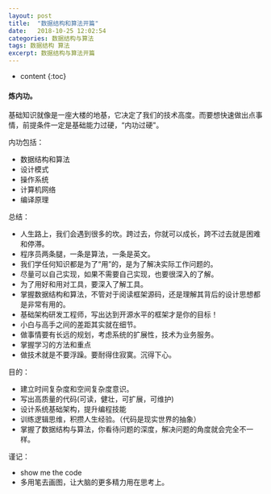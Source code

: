 ```yaml
---
layout: post
title:  "数据结构和算法开篇"
date:   2018-10-25 12:02:54
categories: 数据结构与算法
tags: 数据结构 算法
excerpt: 数据结构与算法开篇
---
```


* content
{:toc}

#### 炼内功。
基础知识就像是一座大楼的地基，它决定了我们的技术高度。而要想快速做出点事情，前提条件一定是基础能力过硬，“内功过硬"。

内功包括：
- 数据结构和算法
- 设计模式
- 操作系统
- 计算机网络
- 编译原理



总结：
- 人生路上，我们会遇到很多的坎。跨过去，你就可以成长，跨不过去就是困难和停滞。
- 程序员两条腿，一条是算法，一条是英文。
- 我们学任何知识都是为了“用”的，是为了解决实际工作问题的。
- 尽量可以自己实现，如果不需要自己实现，也要很深入的了解。
- 为了用好和用对工具，要深入了解工具。
- 掌握数据结构和算法，不管对于阅读框架源码，还是理解其背后的设计思想都是非常有用的。
- 基础架构研发工程师，写出达到开源水平的框架才是你的目标！
- 小白与高手之间的差距其实就在细节。
- 做事情要有长远的规划，考虑系统的扩展性，技术为业务服务。
- 掌握学习的方法和重点
- 做技术就是不要浮躁。要耐得住寂寞。沉得下心。

目的：
- 建立时间复杂度和空间复杂度意识。
- 写出高质量的代码(可读，健壮，可扩展，可维护)
- 设计系统基础架构，提升编程技能
- 训练逻辑思维，积攒人生经验。（代码是现实世界的抽象）
- 掌握了数据结构与算法，你看待问题的深度，解决问题的角度就会完全不一样。

谨记：
- show me the code
- 多用笔去画图，让大脑的更多精力用在思考上。





